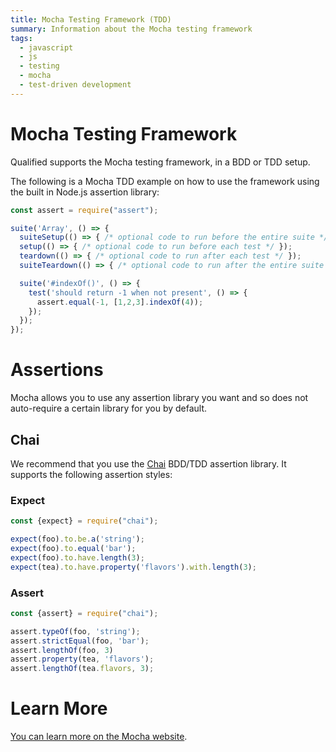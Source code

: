```yaml
---
title: Mocha Testing Framework (TDD)
summary: Information about the Mocha testing framework
tags:
  - javascript
  - js
  - testing
  - mocha
  - test-driven development
---
```


# Mocha Testing Framework

Qualified supports the Mocha testing framework, in a BDD or TDD setup.

The following is a Mocha TDD example on how to use the framework using the built in Node.js assertion library:

```javascript
const assert = require("assert");

suite('Array', () => {
  suiteSetup(() => { /* optional code to run before the entire suite */ });
  setup(() => { /* optional code to run before each test */ });
  teardown(() => { /* optional code to run after each test */ });
  suiteTeardown(() => { /* optional code to run after the entire suite */ });

  suite('#indexOf()', () => {
    test('should return -1 when not present', () => {
      assert.equal(-1, [1,2,3].indexOf(4));
    });
  });
});
```

# Assertions

Mocha allows you to use any assertion library you want and so does not auto-require a certain library for you by default.

## Chai

We recommend that you use the [Chai](https://chai.js.com) BDD/TDD assertion library. It supports the following assertion styles:

### Expect

```javascript
const {expect} = require("chai");

expect(foo).to.be.a('string');
expect(foo).to.equal('bar');
expect(foo).to.have.length(3);
expect(tea).to.have.property('flavors').with.length(3);
```

### Assert

```javascript
const {assert} = require("chai");

assert.typeOf(foo, 'string');
assert.strictEqual(foo, 'bar');
assert.lengthOf(foo, 3)
assert.property(tea, 'flavors');
assert.lengthOf(tea.flavors, 3);
```

# Learn More

[You can learn more on the Mocha website](https://mochajs.org/).
